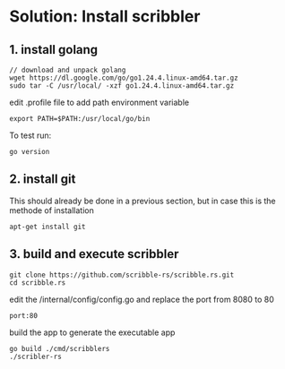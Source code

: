 # Solution: Install scribbler

## 1. install golang

```
// download and unpack golang
wget https://dl.google.com/go/go1.24.4.linux-amd64.tar.gz
sudo tar -C /usr/local/ -xzf go1.24.4.linux-amd64.tar.gz

```

edit .profile file to add path environment variable

```
export PATH=$PATH:/usr/local/go/bin
```

To test run:
```
go version
```

## 2. install git

This should already be done in a previous section, but in case this is the methode of installation

```
apt-get install git
```

## 3. build and execute scribbler

```
git clone https://github.com/scribble-rs/scribble.rs.git
cd scribble.rs
```

edit the /internal/config/config.go and replace the port from 8080 to 80
```
port:80
```

build the app to generate the executable app
```
go build ./cmd/scribblers
./scribler-rs
```
